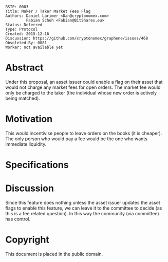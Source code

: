     BSIP: 0003
    Title: Maker / Taker Market Fees Flag
    Authors: Daniel Larimer <Dan@cryptonomex.com>
             Fabian Schuh <Fabian@BitShares.eu>
    Status: Deferred
    Type: Protocol
    Created: 2015-12-16
    Discussion: https://github.com/cryptonomex/graphene/issues/468
    Obsoleted-By: 0081
    Worker: not available yet

# Abstract

Under this proposal, an asset issuer could enable a flag on their asset that
would not charge any market fees for open orders. The market fee would only be
charged to the taker (the individual whose new order is actively being matched).

# Motivation

This would incentivise people to leave orders on the books (it is cheaper). The
only person who would pay a fee would be the one who wants immediate liquidity.

# Specifications

# Discussion

Since this feature does nothing unless the asset issuer updates the asset flags
to enable this feature, we can leave it to the committee to decide (as this is a
fee related question). In this way the community (via committee) has control.

# Copyright

This document is placed in the public domain.
